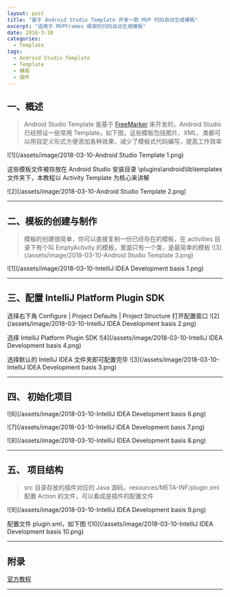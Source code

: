 ```yaml
---
layout: post
title: "基于 Android Studio Template 开发一款 MVP 代码自动生成模板"
excerpt: "适用于 MVPFrames 框架的代码自动生成模板"
date: 2018-3-10
categories:
  - Template
tags:
  - Android Studio Template
  - Template
  - 模板
  - 插件
---
```


## 一、概述
> Android Studio Template 是基于 [FreeMarker](https://baike.baidu.com/item/freemarker/9489366?fr=aladdin) 来开发的，Android Studio 已经预设一些常用 Template，如下图，这些模板包括图片、XML、类都可以用自定义形式方便添加各种效果，减少了模板式代码编写，提高工作效率

![1](/assets/image/2018-03-10-Android Studio Template 1.png)  

这些模板文件被存放在 Android Studio 安装目录 \plugins\android\lib\templates 文件夹下，本教程以 Activity Template 为核心来讲解

![2](/assets/image/2018-03-10-Android Studio Template 2.png)  

-------------------

## 二、模板的创建与制作  
> 模板的创建很简单，你可以直接复制一份已经存在的模板，在 activities 目录下有个叫 EmptyActivity 的模板，里面只有一个类，是最简单的模板
![3](/assets/image/2018-03-10-Android Studio Template 3.png)  



![1](/assets/image/2018-03-10-IntelliJ IDEA Development basis 1.png)  



-------------------

## 三、配置 IntelliJ Platform Plugin SDK

选择右下角 Configure | Project Defaults | Project Structure 打开配置窗口
![2](/assets/image/2018-03-10-IntelliJ IDEA Development basis 2.png)  

选择 IntelliJ Platform Plugin SDK
![4](/assets/image/2018-03-10-IntelliJ IDEA Development basis 4.png)  

选择默认的 IntelliJ IDEA 文件夹即可配置完毕
![3](/assets/image/2018-03-10-IntelliJ IDEA Development basis 3.png)  

-------------------

## 四、 初始化项目

![6](/assets/image/2018-03-10-IntelliJ IDEA Development basis 6.png)  

![7](/assets/image/2018-03-10-IntelliJ IDEA Development basis 7.png)  

![8](/assets/image/2018-03-10-IntelliJ IDEA Development basis 8.png)  

-------------------

## 五、 项目结构
> src 目录存放的插件对应的 Java 源码，resources/META-INF/plugin.xml 配置 Action 的文件，可以看成是插件的配置文件

![9](/assets/image/2018-03-10-IntelliJ IDEA Development basis 9.png) 

配置文件 plugin.xml，如下图
![10](/assets/image/2018-03-10-IntelliJ IDEA Development basis 10.png) 

-------------------

## 附录
[官方教程](http://www.jetbrains.org/intellij/sdk/docs/welcome.html)

-------------------